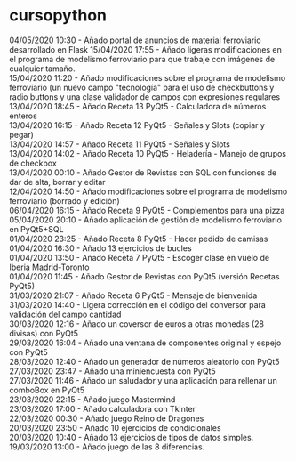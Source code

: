 # cursopython
04/05/2020 10:30 - Añado portal de anuncios de material ferroviario desarrollado en Flask
15/04/2020 17:55 - Añado ligeras modificaciones en el programa de modelismo ferroviario para que trabaje con imágenes de cualquier tamaño. <br/>
15/04/2020 11:20 - Añado modificaciones sobre el programa de modelismo ferroviario (un nuevo campo "tecnología" para el uso de checkbuttons y radio buttons y una clase validador de campos con expresiones regulares <br/>
13/04/2020 18:45 - Añado Receta 13 PyQt5 - Calculadora de números enteros <br/>
13/04/2020 16:15 - Añado Receta 12 PyQt5 - Señales y Slots (copiar y pegar) <br/>
13/04/2020 14:57 - Añado Receta 11 PyQt5 - Señales y Slots <br/>
13/04/2020 14:02 - Añado Receta 10 PyQt5 - Heladería - Manejo de grupos de checkbox <br/>
13/04/2020 00:10 - Añado Gestor de Revistas con SQL con funciones de dar de alta, borrar y editar <br/>
12/04/2020 14:50 - Añado modificaciones sobre el programa de modelismo ferroviario (borrado y edición) <br/>
06/04/2020 16:15 - Añado Receta 9 PyQt5 - Complementos para una pizza <br/>
05/04/2020 20:10 - Añado aplicación de gestión de modelismo ferroviario en PyQt5+SQL <br/>
01/04/2020 23:25 - Añado Receta 8 PyQt5 - Hacer pedido de camisas <br/>
01/04/2020 16:30 - Añado 13 ejercicios de bucles <br/>
01/04/2020 13:50 - Añado Receta 7 PyQt5 - Escoger clase en vuelo de Iberia Madrid-Toronto <br/>
01/04/2020 11:45 - Añado Gestor de Revistas con PyQt5 (versión Recetas PyQt5) <br/>
31/03/2020 21:07 - Añado Receta 6 PyQt5 - Mensaje de bienvenida  <br/>
31/03/2020 14:40 - Ligera corrección en el código del conversor para validación del campo cantidad <br/>
30/03/2020 12:16 - Añado un coversor de euros a otras monedas (28 divisas) con PyQt5 </br>
29/03/2020 16:04 - Añado una ventana de componentes original y espejo con PyQt5 <br/>
28/03/2020 12:40 - Añado un generador de números aleatorio con PyQt5 <br/>
27/03/2020 23:47 - Añado una miniencuesta con PyQt5 <br/>
27/03/2020 11:46 - Añado un saludador y una aplicación para rellenar un comboBox en PyQt5 <br/>
23/03/2020 22:15 - Añado juego Mastermind <br/>
23/03/2020 17:00 - Añado calculadora con Tkinter <br/>
22/03/2020 00:30 - Añado juego Reino de Dragones <br/>
20/03/2020 23:50 - Añado 10 ejercicios de condicionales <br/>
20/03/2020 10:40 - Añado 13 ejercicios de tipos de datos simples. <br/>
19/03/2020 13:00 - Añado juego de las 8 diferencias.
